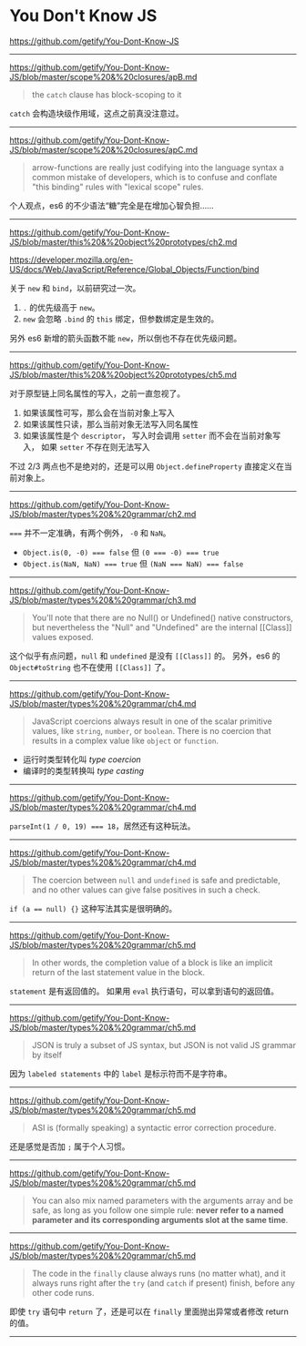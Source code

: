 # You Don't Know JS

https://github.com/getify/You-Dont-Know-JS

---

https://github.com/getify/You-Dont-Know-JS/blob/master/scope%20&%20closures/apB.md

> the `catch` clause has block-scoping to it

`catch` 会构造块级作用域，这点之前真没注意过。

---

https://github.com/getify/You-Dont-Know-JS/blob/master/scope%20&%20closures/apC.md

> arrow-functions are really just codifying into the language syntax a common
> mistake of developers, which is to confuse and conflate "this binding" rules
> with "lexical scope" rules.

个人观点，es6 的不少语法“糖”完全是在增加心智负担……

---

https://github.com/getify/You-Dont-Know-JS/blob/master/this%20&%20object%20prototypes/ch2.md

https://developer.mozilla.org/en-US/docs/Web/JavaScript/Reference/Global_Objects/Function/bind

关于 `new` 和 `bind`，以前研究过一次。

1. `.` 的优先级高于 `new`。
2. `new` 会忽略 `.bind` 的 `this` 绑定，但参数绑定是生效的。

另外 es6 新增的箭头函数不能 `new`，所以倒也不存在优先级问题。

---

https://github.com/getify/You-Dont-Know-JS/blob/master/this%20&%20object%20prototypes/ch5.md

对于原型链上同名属性的写入，之前一直忽视了。

1. 如果该属性可写，那么会在当前对象上写入
2. 如果该属性只读，那么当前对象无法写入同名属性
3. 如果该属性是个 `descriptor`， 写入时会调用 `setter` 而不会在当前对象写入，
如果 `setter` 不存在则无法写入

不过 2/3 两点也不是绝对的，还是可以用 `Object.defineProperty` 直接定义在当前对象上。

---

https://github.com/getify/You-Dont-Know-JS/blob/master/types%20&%20grammar/ch2.md

`===` 并不一定准确，有两个例外， `-0` 和 `NaN`。

+ `Object.is(0, -0) === false` 但 `(0 === -0) === true`
+ `Object.is(NaN, NaN) === true` 但 `(NaN === NaN) === false`

---

https://github.com/getify/You-Dont-Know-JS/blob/master/types%20&%20grammar/ch3.md

> You'll note that there are no Null() or Undefined() native constructors,
> but nevertheless the "Null" and "Undefined" are the internal [[Class]] values exposed.

这个似乎有点问题，`null` 和 `undefined` 是没有 `[[Class]]` 的。
另外，es6 的 `Object#toString` 也不在使用 `[[Class]]` 了。

---

https://github.com/getify/You-Dont-Know-JS/blob/master/types%20&%20grammar/ch4.md

> JavaScript coercions always result in one of the scalar primitive values,
> like `string`, `number`, or `boolean`. There is no coercion that results in
> a complex value like `object` or `function`.

+ 运行时类型转化叫 _type coercion_
+ 编译时的类型转换叫 _type casting_

---

https://github.com/getify/You-Dont-Know-JS/blob/master/types%20&%20grammar/ch4.md

`parseInt(1 / 0, 19) === 18`，居然还有这种玩法。

---

https://github.com/getify/You-Dont-Know-JS/blob/master/types%20&%20grammar/ch4.md

> The coercion between `null` and `undefined` is safe and predictable, and no
> other values can give false positives in such a check.

`if (a == null) {}` 这种写法其实是很明确的。

---

https://github.com/getify/You-Dont-Know-JS/blob/master/types%20&%20grammar/ch5.md

> In other words, the completion value of a block is like an implicit return
> of the last statement value in the block.

`statement` 是有返回值的。
如果用 `eval` 执行语句，可以拿到语句的返回值。

---

https://github.com/getify/You-Dont-Know-JS/blob/master/types%20&%20grammar/ch5.md

> JSON is truly a subset of JS syntax, but JSON is not valid JS grammar by itself

因为 `labeled statements` 中的 `label` 是标示符而不是字符串。

---

https://github.com/getify/You-Dont-Know-JS/blob/master/types%20&%20grammar/ch5.md

> ASI is (formally speaking) a syntactic error correction procedure.

还是感觉是否加 `;` 属于个人习惯。

---

https://github.com/getify/You-Dont-Know-JS/blob/master/types%20&%20grammar/ch5.md

> You can also mix named parameters with the arguments array and be safe, as
> long as you follow one simple rule: **never refer to a named parameter and its
> corresponding arguments slot at the same time**.

---

https://github.com/getify/You-Dont-Know-JS/blob/master/types%20&%20grammar/ch5.md

> The code in the `finally` clause always runs (no matter what), and it always
> runs right after the `try` (and `catch` if present) finish, before any other
> code runs.

即使 `try` 语句中 `return` 了，还是可以在 `finally` 里面抛出异常或者修改 return 的值。

---
